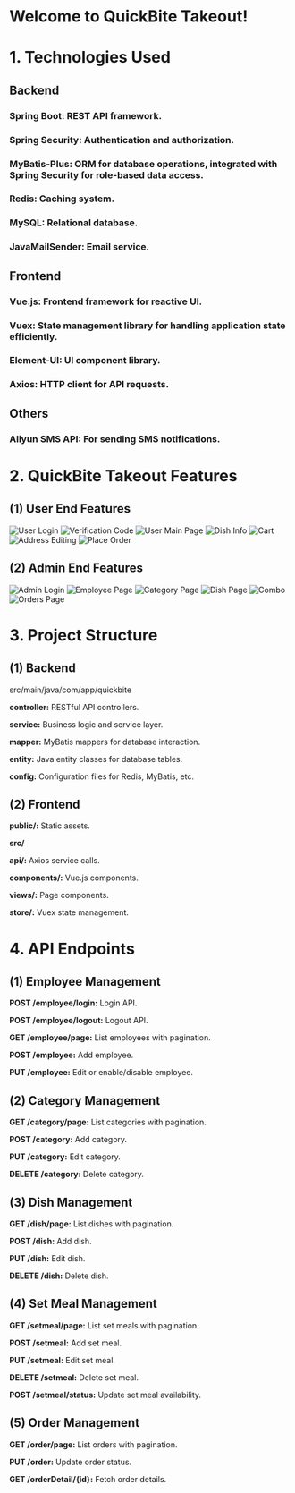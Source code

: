 # Welcome to QuickBite Takeout!

# 1. Technologies Used

## Backend

### Spring Boot: REST API framework.

### Spring Security: Authentication and authorization.

### MyBatis-Plus: ORM for database operations, integrated with Spring Security for role-based data access.

### Redis: Caching system.

### MySQL: Relational database.

### JavaMailSender: Email service.

## Frontend

### Vue.js: Frontend framework for reactive UI.

### Vuex: State management library for handling application state efficiently.

### Element-UI: UI component library.

### Axios: HTTP client for API requests.

## Others

### Aliyun SMS API: For sending SMS notifications.



# 2. QuickBite Takeout Features 

## (1) User End Features

![User Login](Feature-Images/User_Login.png)
![Verification Code](Feature-Images/Verification_Code.png)
![User Main Page](Feature-Images/User_Main_Page.png)
![Dish Info](Feature-Images/Dish_Info.png)
![Cart](Feature-Images/Cart.png)
![Address Editing](Feature-Images/Address.png)
![Place Order](Feature-Images/Place_Order.png)

## (2) Admin End Features

![Admin Login](Feature-Images/Login.png)
![Employee Page](Feature-Images/Employee_Page.png)
![Category Page](Feature-Images/Category_Page.png)
![Dish Page](Feature-Images/Dish_Page.png)
![Combo](Feature-Images/Combo.png)
![Orders Page](Feature-Images/Orders_Page.png)

# 3. Project Structure

## (1) Backend

src/main/java/com/app/quickbite

**controller:** RESTful API controllers.

**service:** Business logic and service layer.

**mapper:** MyBatis mappers for database interaction.

**entity:** Java entity classes for database tables.

**config:** Configuration files for Redis, MyBatis, etc.

## (2) Frontend

**public/:** Static assets.

**src/**

**api/:** Axios service calls.

**components/:** Vue.js components.

**views/:** Page components.

**store/:** Vuex state management.

# 4. API Endpoints

## (1) Employee Management

**POST /employee/login:** Login API.

**POST /employee/logout:** Logout API.

**GET /employee/page:** List employees with pagination.

**POST /employee:** Add employee.

**PUT /employee:** Edit or enable/disable employee.

## (2) Category Management

**GET /category/page:** List categories with pagination.

**POST /category:** Add category.

**PUT /category:** Edit category.

**DELETE /category:** Delete category.

## (3) Dish Management

**GET /dish/page:** List dishes with pagination.

**POST /dish:** Add dish.

**PUT /dish:** Edit dish.

**DELETE /dish:** Delete dish.

## (4) Set Meal Management

**GET /setmeal/page:** List set meals with pagination.

**POST /setmeal:** Add set meal.

**PUT /setmeal:** Edit set meal.

**DELETE /setmeal:** Delete set meal.

**POST /setmeal/status:** Update set meal availability.

## (5) Order Management

**GET /order/page:** List orders with pagination.

**PUT /order:** Update order status.

**GET /orderDetail/{id}:** Fetch order details.

